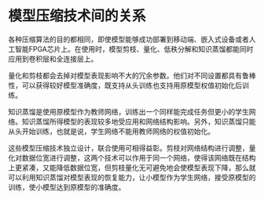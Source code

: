 # 模型压缩技术间的关系

  各种压缩算法的目的都相同，即使模型能够成功部署到移动端、嵌入式设备或者人工智能FPGA芯片上。在使用时，模型剪枝、量化、低秩分解和知识蒸馏都能同时应用到卷积层和全连接层上。

  量化和剪枝都会去掉对模型表现影响不大的冗余参数。他们对不同设置都具有鲁棒性，可以获得较好模型准确度，既支持从头训练也支持用原模型权值初始化后训练。

  知识蒸馏是使用原模型作为教师网络，训练出一个同样能完成任务但更小的学生网络。知识蒸馏所得模型的表现较多地受应用和网络结构影响。另外，知识蒸馏只能从头开始训练，也就是说，学生网络不能用教师网络的权值初始化。

  这些模型压缩技术独立设计，联合使用可相得益彰。剪枝对网络结构进行调整，量化对数据位宽进行调整，这两个技术可以作用于同一个网络，使得该网络既在结构上更紧凑，又能降低数据位宽，但剪枝量化无可避免地会使模型表现下降，那么就可以利用知识蒸馏对模型表现的恢复能力，让小模型作为学生网络，接受原模型的训练，使小模型达到原模型的准确度。

